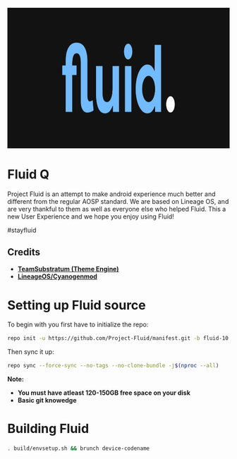 <p align="center">
<img src="https://raw.githubusercontent.com/Project-Fluid/manifest/fluid-10/fluid.png" width="800px" height="318.74px" > 
</p>

Fluid Q
===========
Project Fluid is an attempt to make android experience much better and different from the regular AOSP standard.
We are based on Lineage OS, and are very thankful to them as well as everyone else who helped Fluid. This a new User Experience and we hope you enjoy using Fluid!

#stayfluid 

Credits
-------
* [**TeamSubstratum (Theme Engine)**](https://github.com/Substratum)
* [**LineageOS/Cyanogenmod**](https://github.com/LineageOS)

# Setting up Fluid source

To begin with you first have to initialize the repo:

```bash
repo init -u https://github.com/Project-Fluid/manifest.git -b fluid-10
```

Then sync it up:

```bash
repo sync --force-sync --no-tags --no-clone-bundle -j$(nproc --all)
```

<b>Note: 
- You must have atleast 120-150GB free space on your disk 
- Basic git knowedge</b>

Building Fluid
==================

```bash
. build/envsetup.sh && brunch device-codename
```
